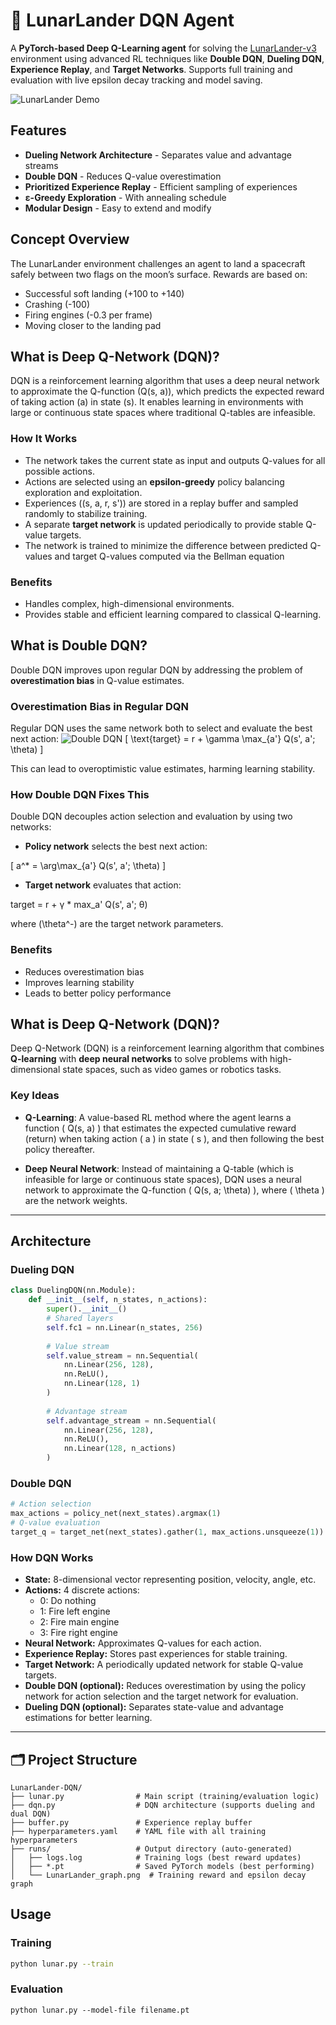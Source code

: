 # 🚀 LunarLander DQN Agent

A **PyTorch-based Deep Q-Learning agent** for solving the [LunarLander-v3](https://gymnasium.farama.org/environments/box2d/lunar_lander/) environment using advanced RL techniques like **Double DQN**, **Dueling DQN**, **Experience Replay**, and **Target Networks**. Supports full training and evaluation with live epsilon decay tracking and model saving.

![LunarLander Demo](https://user-images.githubusercontent.com/63813881/230761198-1b263b57-1a5e-45d3-983f-9b08f46e28a1.gif)

## Features

- **Dueling Network Architecture** - Separates value and advantage streams
- **Double DQN** - Reduces Q-value overestimation
- **Prioritized Experience Replay** - Efficient sampling of experiences
- **ε-Greedy Exploration** - With annealing schedule
- **Modular Design** - Easy to extend and modify



## Concept Overview

The LunarLander environment challenges an agent to land a spacecraft safely between two flags on the moon’s surface. Rewards are based on:

- Successful soft landing (+100 to +140)
- Crashing (-100)
- Firing engines (-0.3 per frame)
- Moving closer to the landing pad




## What is Deep Q-Network (DQN)?

DQN is a reinforcement learning algorithm that uses a deep neural network to approximate the Q-function \(Q(s, a)\), which predicts the expected reward of taking action \(a\) in state \(s\). It enables learning in environments with large or continuous state spaces where traditional Q-tables are infeasible.

### How It Works

- The network takes the current state as input and outputs Q-values for all possible actions.
- Actions are selected using an **epsilon-greedy** policy balancing exploration and exploitation.
- Experiences \((s, a, r, s')\) are stored in a replay buffer and sampled randomly to stabilize training.
- A separate **target network** is updated periodically to provide stable Q-value targets.
- The network is trained to minimize the difference between predicted Q-values and target Q-values computed via the Bellman equation

### Benefits

- Handles complex, high-dimensional environments.
- Provides stable and efficient learning compared to classical Q-learning.

## What is Double DQN?

Double DQN improves upon regular DQN by addressing the problem of **overestimation bias** in Q-value estimates.

### Overestimation Bias in Regular DQN

Regular DQN uses the same network both to select and evaluate the best next action:
![Double DQN](https://www.google.com/url?sa=i&url=https%3A%2F%2Fmedium.com%2F%40qempsil0914%2Fdeep-q-learning-part2-double-deep-q-network-double-dqn-b8fc9212bbb2&psig=AOvVaw3AmCGLPuTddSYs-Vy1nyV1&ust=1753054480945000&source=images&cd=vfe&opi=89978449&ved=0CBYQjRxqFwoTCOjhioCLyo4DFQAAAAAdAAAAABAE)
\[
\text{target} = r + \gamma \max_{a'} Q(s', a'; \theta)
\]

This can lead to overoptimistic value estimates, harming learning stability.

### How Double DQN Fixes This

Double DQN decouples action selection and evaluation by using two networks:

- **Policy network** selects the best next action:

\[
a^* = \arg\max_{a'} Q(s', a'; \theta)
\]

- **Target network** evaluates that action:

target = r + γ * max_a' Q(s', a'; θ)


where \(\theta^-\) are the target network parameters.

### Benefits

- Reduces overestimation bias
- Improves learning stability
- Leads to better policy performance


## What is Deep Q-Network (DQN)?

Deep Q-Network (DQN) is a reinforcement learning algorithm that combines **Q-learning** with **deep neural networks** to solve problems with high-dimensional state spaces, such as video games or robotics tasks.

### Key Ideas

- **Q-Learning**: A value-based RL method where the agent learns a function \( Q(s, a) \) that estimates the expected cumulative reward (return) when taking action \( a \) in state \( s \), and then following the best policy thereafter.

- **Deep Neural Network**: Instead of maintaining a Q-table (which is infeasible for large or continuous state spaces), DQN uses a neural network to approximate the Q-function \( Q(s, a; \theta) \), where \( \theta \) are the network weights.

---



## Architecture

### Dueling DQN

```python
class DuelingDQN(nn.Module):
    def __init__(self, n_states, n_actions):
        super().__init__()
        # Shared layers
        self.fc1 = nn.Linear(n_states, 256)
        
        # Value stream
        self.value_stream = nn.Sequential(
            nn.Linear(256, 128),
            nn.ReLU(),
            nn.Linear(128, 1)
        )
        
        # Advantage stream
        self.advantage_stream = nn.Sequential(
            nn.Linear(256, 128),
            nn.ReLU(),
            nn.Linear(128, n_actions)
        )

```

### Double DQN
```python
# Action selection
max_actions = policy_net(next_states).argmax(1)
# Q-value evaluation
target_q = target_net(next_states).gather(1, max_actions.unsqueeze(1)).squeeze()
```



### How DQN Works

- **State:** 8-dimensional vector representing position, velocity, angle, etc.
- **Actions:** 4 discrete actions:
  - 0: Do nothing
  - 1: Fire left engine
  - 2: Fire main engine
  - 3: Fire right engine
- **Neural Network:** Approximates Q-values for each action.
- **Experience Replay:** Stores past experiences for stable training.
- **Target Network:** A periodically updated network for stable Q-value targets.
- **Double DQN (optional):** Reduces overestimation by using the policy network for action selection and the target network for evaluation.
- **Dueling DQN (optional):** Separates state-value and advantage estimations for better learning.

---

## 🗂️ Project Structure


```
LunarLander-DQN/
├── lunar.py                # Main script (training/evaluation logic)
├── dqn.py                  # DQN architecture (supports dueling and dual DQN)
├── buffer.py               # Experience replay buffer
├── hyperparameters.yaml    # YAML file with all training hyperparameters
├── runs/                   # Output directory (auto-generated)
│   ├── logs.log            # Training logs (best reward updates)
│   ├── *.pt                # Saved PyTorch models (best performing)
│   └── LunarLander_graph.png  # Training reward and epsilon decay graph
```

## Usage

### Training
```bash
python lunar.py --train

```

### Evaluation
```
python lunar.py --model-file filename.pt
```


